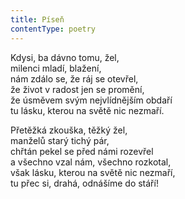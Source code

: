 ```yaml
---
title: Píseň
contentType: poetry
---
```


Kdysi, ba dávno tomu, žel,  
milenci mladí, blažení,  
nám zdálo se, že ráj se otevřel,  
že život v radost jen se promění,  
že úsměvem svým nejvlídnějším obdaří  
tu lásku, kterou na světě nic nezmaří.

Přetěžká zkouška, těžký žel,  
manželů starý tichý pár,  
chřtán pekel se před námi rozevřel  
a všechno vzal nám, všechno rozkotal,  
však lásku, kterou na světě nic nezmaří,  
tu přec si, drahá, odnášíme do stáří!
